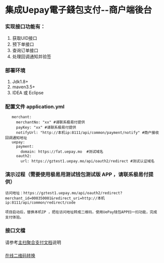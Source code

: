 # 集成Uepay電子錢包支付--商户端後台

### 实现接口功能有：

 1. 获取UID接口
 1. 预下单接口
 1. 查询订单接口
 1. 处理回调通知并验签
 
### 部署环境
  1.  Jdk1.8+
  1.  maven3.5+
  1.  IDEA 或 Eclipse

### 配置文件 application.yml
 ``` 
    merchant:
      merchantNo: "xx" #请联系极易付提供
      payKey: "xx" #请联系极易付提供
      notifyUrl: "http://本机ip:8111/api/common/payment/notify" #商户接收回调通知地址
    uepay:
      payment:
        domain: https://fat.uepay.mo  #测试域名
      oauth2:
        url: https://gztest1.uepay.mo/api/oauth2/redirect #测试认证域名
 ``` 
   
    
### 演示过程（需要使用极易用测试钱包测试版 APP ，请联系极易付提供）
    
    访问地址：https://gztest1.uepay.mo/api/oauth2/redirect?merchant_id=000350001&redirect_uri=http://本机ip:8111/api/common/redirect/code
   
    项目启动后，替换本机IP ，把在访问地址转成二维码，使用UePay钱包APP扫一扫功能，完成支付体验。

### 接口文檔
请参考[主扫聚合支付文档](https://docs.uepay.mo/archives/activescan)说明


### 
[在线二维码转换](https://cli.im)

